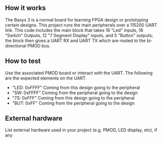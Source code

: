 <!---

This file is used to generate your project datasheet. Please fill in the information below and delete any unused
sections.

You can also include images in this folder and reference them in the markdown. Each image must be less than
512 kb in size, and the combined size of all images must be less than 1 MB.
-->

## How it works

The Basys 3 is a normal board for learning FPGA design or prototyping certain designs. This project runs the main peripherals over a 115200 UART link. This code includes the main block that takes 16 "Led" inputs, 16 "Switch" Outputs, 12 "7 Segment Display" inputs, and 5 "Button" outputs; the block then gives a UART RX and UART TX which are routed to the bi-directional PMOD bus. 

## How to test

Use the associated PMOD board or interact with the UART. The following are the expected elements on the UART. 

- "LED: 0xFFFF" Coming from this design going to the peripheral
- "SW: 0xFFFF" Coming from the peripheral going to the design
- "7S: 0xFFF" Coming from this design going to the peripheral
- "BUT: 0xFF" Coming from the peripheral going to the design


## External hardware

List external hardware used in your project (e.g. PMOD, LED display, etc), if any
